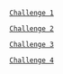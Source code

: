 [`Challenge 1`](https://abtinma.github.io/arsam-2/c1.html)

[`Challenge 2`](https://abtinma.github.io/arsam-2/c2/1.html)

[`Challenge 3`](https://abtinma.github.io/arsam-2/c4.html)

[`Challenge 4`](https://abtinma.github.io/arsam-2/c4.html)
